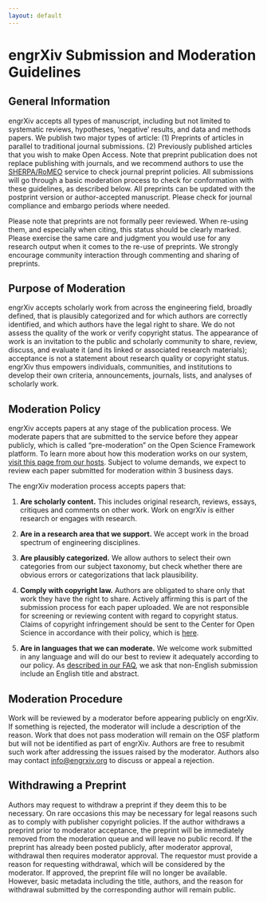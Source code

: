 ```yaml
---
layout: default
---
```

# engrXiv Submission and Moderation Guidelines

## General Information

engrXiv accepts all types of manuscript, including but not limited to systematic reviews, hypotheses, ‘negative’ results, and data and methods papers. We publish two major types of article:  (1) Preprints of articles in parallel to traditional journal submissions. (2) Previously published articles that you wish to make Open Access. Note that preprint publication does not replace publishing with journals, and we recommend authors to use the [SHERPA/RoMEO](http://www.sherpa.ac.uk/romeo/index.php) service to check journal preprint policies. All submissions will go through a basic moderation process to check for conformation with these guidelines, as described below. All preprints can be updated with the postprint version or author-accepted manuscript. Please check for journal compliance and embargo periods where needed.

Please note that preprints are not formally peer reviewed. When re-using them, and especially when citing, this status should be clearly marked. Please exercise the same care and judgment you would use for any research output when it comes to the re-use of preprints. We strongly encourage community interaction through commenting and sharing of preprints.

## Purpose of Moderation

engrXiv accepts scholarly work from across the engineering field, broadly defined, that is plausibly categorized and for which authors are correctly identified, and which authors have the legal right to share. We do not assess the quality of the work or verify copyright status. The appearance of work is an invitation to the public and scholarly community to share, review, discuss, and evaluate it (and its linked or associated research materials); acceptance is not a statement about research quality or copyright status. engrXiv thus empowers individuals, communities, and institutions to develop their own criteria, announcements, journals, lists, and analyses of scholarly work.

## Moderation Policy

engrXiv accepts papers at any stage of the publication process. We moderate papers that are submitted to the service before they appear publicly, which is called “pre-moderation” on the Open Science Framework platform. To learn more about how this moderation works on our system, [visit this page from our hosts](http://help.osf.io/m/preprints/l/806116-submitting-to-a-preprint-service-that-uses-moderation#submitting-to-preprint-service-that-uses-a-pre-moderation). Subject to volume demands, we expect to review each paper submitted for moderation within 3 business days.

The engrXiv moderation process accepts papers that:

1. __Are scholarly content.__ This includes original research, reviews, essays, critiques and comments on other work. Work on engrXiv is either research or engages with research.

2. __Are in a research area that we support.__ We accept work in the broad spectrum of engineering disciplines.

3. __Are plausibly categorized.__ We allow authors to select their own categories from our subject taxonomy, but check whether there are obvious errors or categorizations that lack plausibility.

4. __Comply with copyright law.__ Authors are obligated to share only that work they have the right to share. Actively affirming this is part of the submission process for each paper uploaded. We are not responsible for screening or reviewing content with regard to copyright status. Claims of copyright infringement should be sent to the Center for Open Science in accordance with their policy, which is [here](https://github.com/CenterForOpenScience/cos.io/blob/master/TERMS_OF_USE.md).

5. __Are in languages that we can moderate.__ We welcome work submitted in any language and will do our best to review it adequately according to our policy. As [described in our FAQ](http://blog.engrxiv.org/faq/#multilang), we ask that non-English submission include an English title and abstract.

## Moderation Procedure

Work will be reviewed by a moderator before appearing publicly on engrXiv. If something is rejected, the moderator will include a description of the reason. Work that does not pass moderation will remain on the OSF platform but will not be identified as part of engrXiv. Authors are free to resubmit such work after addressing the issues raised by the moderator. Authors also may contact [info@engrxiv.org](mailto:info@engrxiv.org) to discuss or appeal a rejection.

## Withdrawing a Preprint
Authors may request to withdraw a preprint if they deem this to be necessary. On rare occasions this may be necessary for legal reasons such as to comply with publisher copyright policies. If the author withdraws a preprint prior to moderator acceptance, the preprint will be immediately removed from the moderation queue and will leave no public record. If the preprint has already been posted publicly, after moderator approval, withdrawal then requires moderator approval. The requestor must provide a reason for requesting withdrawal, which will be considered by the moderator. If approved, the preprint file will no longer be available. However, basic metadata including the title, authors, and the reason for withdrawal submitted by the corresponding author will remain public.
